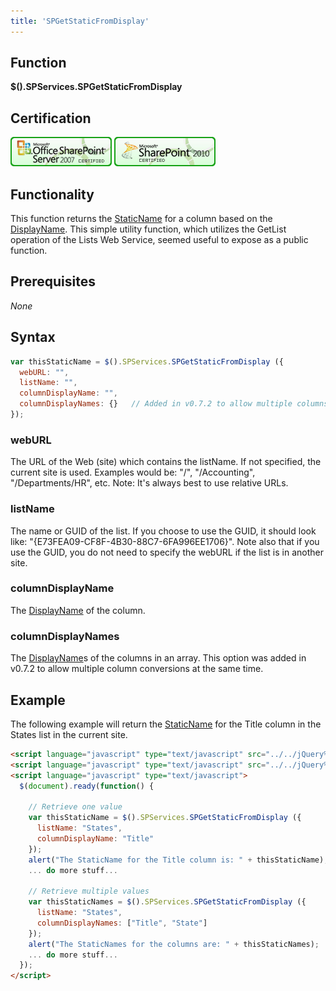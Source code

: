 ```yaml
---
title: 'SPGetStaticFromDisplay'
---
```


## Function

**$().SPServices.SPGetStaticFromDisplay**

## Certification

[![Certified for SharePoint 2007](../img/sp2007-cert.jpg "Certified for SharePoint 2007")](../glossary/index.md#Certification) [![Certified for SharePoint 2010](../img/sp2010-cert.jpg "Certified for SharePoint 2010")](../glossary/index.md#Certification)

## Functionality

This function returns the [StaticName](../glossary/index.md#StaticName) for a column based on the [DisplayName](../glossary/index.md#DisplayName). This simple utility function, which utilizes the GetList operation of the Lists Web Service, seemed useful to expose as a public function.

## Prerequisites

_None_

## Syntax

``` javascript
var thisStaticName = $().SPServices.SPGetStaticFromDisplay ({
  webURL: "",
  listName: "",
  columnDisplayName: "",
  columnDisplayNames: {}   // Added in v0.7.2 to allow multiple columns
});
```

### webURL

The URL of the Web (site) which contains the listName. If not specified, the current site is used. Examples would be: "/", "/Accounting", "/Departments/HR", etc. Note: It's always best to use relative URLs.

### listName
The name or GUID of the list. If you choose to use the GUID, it should look like: "{E73FEA09-CF8F-4B30-88C7-6FA996EE1706}". Note also that if you use the GUID, you do not need to specify the webURL if the list is in another site.

### columnDisplayName

The [DisplayName](../glossary/index.md#DisplayName) of the column.

### columnDisplayNames

The [DisplayName](../glossary/index.md#DisplayName)s of the columns in an array. This option was added in v0.7.2 to allow multiple column conversions at the same time.

## Example

The following example will return the [StaticName](../glossary/index.md#StaticName) for the Title column in the States list in the current site.

``` html
<script language="javascript" type="text/javascript" src="../../jQuery%20Libraries/jquery-1.8.2.min.js"></script>
<script language="javascript" type="text/javascript" src="../../jQuery%20Libraries/jquery.SPServices-0.7.2.min.js"></script>
<script language="javascript" type="text/javascript">
  $(document).ready(function() {

    // Retrieve one value
    var thisStaticName = $().SPServices.SPGetStaticFromDisplay ({
      listName: "States",
      columnDisplayName: "Title"
    });
    alert("The StaticName for the Title column is: " + thisStaticName);
    ... do more stuff...

    // Retrieve multiple values
    var thisStaticNames = $().SPServices.SPGetStaticFromDisplay ({
      listName: "States",
      columnDisplayNames: ["Title", "State"]
    });
    alert("The StaticNames for the columns are: " + thisStaticNames);
    ... do more stuff...
  });
</script>
```
